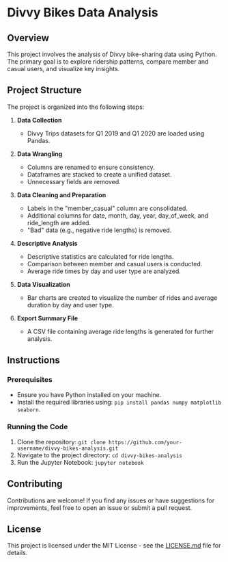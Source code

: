 # Divvy Bikes Data Analysis

## Overview

This project involves the analysis of Divvy bike-sharing data using Python. The primary goal is to explore ridership patterns, compare member and casual users, and visualize key insights.

## Project Structure

The project is organized into the following steps:

1. **Data Collection**
   - Divvy Trips datasets for Q1 2019 and Q1 2020 are loaded using Pandas.

2. **Data Wrangling**
   - Columns are renamed to ensure consistency.
   - Dataframes are stacked to create a unified dataset.
   - Unnecessary fields are removed.

3. **Data Cleaning and Preparation**
   - Labels in the "member_casual" column are consolidated.
   - Additional columns for date, month, day, year, day_of_week, and ride_length are added.
   - "Bad" data (e.g., negative ride lengths) is removed.

4. **Descriptive Analysis**
   - Descriptive statistics are calculated for ride lengths.
   - Comparison between member and casual users is conducted.
   - Average ride times by day and user type are analyzed.

5. **Data Visualization**
   - Bar charts are created to visualize the number of rides and average duration by day and user type.

6. **Export Summary File**
   - A CSV file containing average ride lengths is generated for further analysis.

## Instructions

### Prerequisites
- Ensure you have Python installed on your machine.
- Install the required libraries using: `pip install pandas numpy matplotlib seaborn`.

### Running the Code
1. Clone the repository: `git clone https://github.com/your-username/divvy-bikes-analysis.git`
2. Navigate to the project directory: `cd divvy-bikes-analysis`
3. Run the Jupyter Notebook: `jupyter notebook`

## Contributing

Contributions are welcome! If you find any issues or have suggestions for improvements, feel free to open an issue or submit a pull request.

## License

This project is licensed under the MIT License - see the [LICENSE.md](LICENSE.md) file for details.
